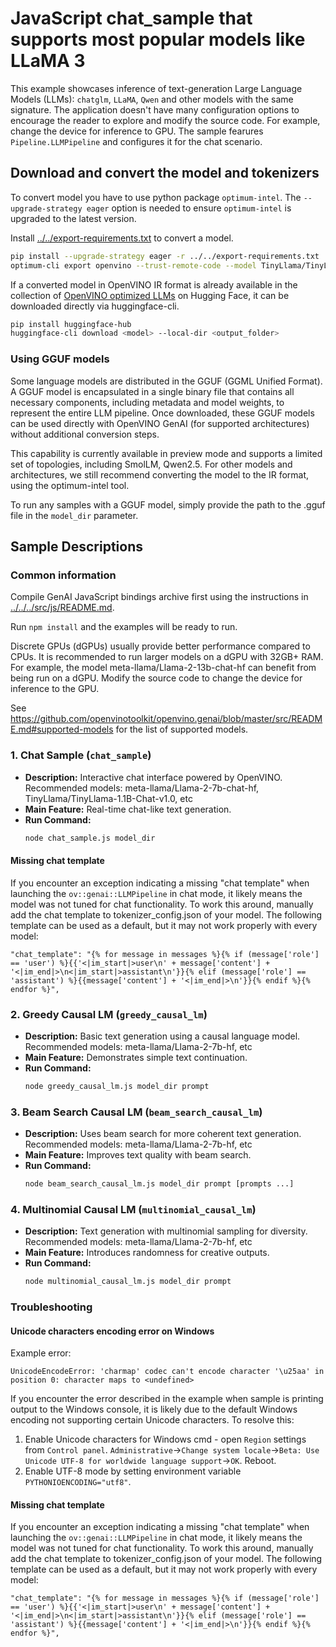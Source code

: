 # JavaScript chat_sample that supports most popular models like LLaMA 3

This example showcases inference of text-generation Large Language Models (LLMs): `chatglm`, `LLaMA`, `Qwen` and other models with the same signature. The application doesn't have many configuration options to encourage the reader to explore and modify the source code. For example, change the device for inference to GPU. The sample fearures `Pipeline.LLMPipeline` and configures it for the chat scenario.

## Download and convert the model and tokenizers

To convert model you have to use python package `optimum-intel`.
The `--upgrade-strategy eager` option is needed to ensure `optimum-intel` is upgraded to the latest version.

Install [../../export-requirements.txt](../../export-requirements.txt) to convert a model.

```sh
pip install --upgrade-strategy eager -r ../../export-requirements.txt
optimum-cli export openvino --trust-remote-code --model TinyLlama/TinyLlama-1.1B-Chat-v1.0 TinyLlama-1.1B-Chat-v1.0
```
If a converted model in OpenVINO IR format is already available in the collection of [OpenVINO optimized LLMs](https://huggingface.co/collections/OpenVINO/llm-6687aaa2abca3bbcec71a9bd) on Hugging Face, it can be downloaded directly via huggingface-cli.
```sh
pip install huggingface-hub
huggingface-cli download <model> --local-dir <output_folder>
```

### Using GGUF models

Some language models are distributed in the GGUF (GGML Unified Format). A GGUF model is encapsulated in a single binary file that contains 
all necessary components, including metadata and model weights, to represent the entire LLM pipeline. Once downloaded, these GGUF models 
can be used directly with OpenVINO GenAI (for supported architectures) without additional conversion steps.

This capability is currently available in preview mode and supports a limited set of topologies, including SmolLM, Qwen2.5. For other models 
and architectures, we still recommend converting the model to the IR format, using the optimum-intel tool.

To run any samples with a GGUF model, simply provide the path to the .gguf file in the `model_dir` parameter.

## Sample Descriptions
### Common information

Compile GenAI JavaScript bindings archive first using the instructions in [../../../src/js/README.md](../../../src/js/README.md#build-bindings).

Run `npm install` and the examples will be ready to run.

Discrete GPUs (dGPUs) usually provide better performance compared to CPUs. It is recommended to run larger models on a dGPU with 32GB+ RAM. For example, the model meta-llama/Llama-2-13b-chat-hf can benefit from being run on a dGPU. Modify the source code to change the device for inference to the GPU.

See https://github.com/openvinotoolkit/openvino.genai/blob/master/src/README.md#supported-models for the list of supported models.

### 1. Chat Sample (`chat_sample`)
- **Description:**
Interactive chat interface powered by OpenVINO.
Recommended models: meta-llama/Llama-2-7b-chat-hf, TinyLlama/TinyLlama-1.1B-Chat-v1.0, etc
- **Main Feature:** Real-time chat-like text generation.
- **Run Command:**
  ```bash
  node chat_sample.js model_dir
  ```
#### Missing chat template
If you encounter an exception indicating a missing "chat template" when launching the `ov::genai::LLMPipeline` in chat mode, it likely means the model was not tuned for chat functionality. To work this around, manually add the chat template to tokenizer_config.json of your model.
The following template can be used as a default, but it may not work properly with every model:
```
"chat_template": "{% for message in messages %}{% if (message['role'] == 'user') %}{{'<|im_start|>user\n' + message['content'] + '<|im_end|>\n<|im_start|>assistant\n'}}{% elif (message['role'] == 'assistant') %}{{message['content'] + '<|im_end|>\n'}}{% endif %}{% endfor %}",
```

### 2. Greedy Causal LM (`greedy_causal_lm`)
- **Description:**
Basic text generation using a causal language model.
Recommended models: meta-llama/Llama-2-7b-hf, etc
- **Main Feature:** Demonstrates simple text continuation.
- **Run Command:**
  ```bash
  node greedy_causal_lm.js model_dir prompt
  ```

### 3. Beam Search Causal LM (`beam_search_causal_lm`)
- **Description:**
Uses beam search for more coherent text generation.
Recommended models: meta-llama/Llama-2-7b-hf, etc
- **Main Feature:** Improves text quality with beam search.
- **Run Command:**
  ```bash
  node beam_search_causal_lm.js model_dir prompt [prompts ...]
  ```

### 4. Multinomial Causal LM (`multinomial_causal_lm`)
- **Description:** Text generation with multinomial sampling for diversity.
Recommended models: meta-llama/Llama-2-7b-hf, etc
- **Main Feature:** Introduces randomness for creative outputs.
- **Run Command:**
  ```bash
  node multinomial_causal_lm.js model_dir prompt
  ```

### Troubleshooting

#### Unicode characters encoding error on Windows

Example error:
```
UnicodeEncodeError: 'charmap' codec can't encode character '\u25aa' in position 0: character maps to <undefined>
```

If you encounter the error described in the example when sample is printing output to the Windows console, it is likely due to the default Windows encoding not supporting certain Unicode characters. To resolve this:
1. Enable Unicode characters for Windows cmd - open `Region` settings from `Control panel`. `Administrative`->`Change system locale`->`Beta: Use Unicode UTF-8 for worldwide language support`->`OK`. Reboot.
2. Enable UTF-8 mode by setting environment variable `PYTHONIOENCODING="utf8"`.

#### Missing chat template

If you encounter an exception indicating a missing "chat template" when launching the `ov::genai::LLMPipeline` in chat mode, it likely means the model was not tuned for chat functionality. To work this around, manually add the chat template to tokenizer_config.json of your model.
The following template can be used as a default, but it may not work properly with every model:
```
"chat_template": "{% for message in messages %}{% if (message['role'] == 'user') %}{{'<|im_start|>user\n' + message['content'] + '<|im_end|>\n<|im_start|>assistant\n'}}{% elif (message['role'] == 'assistant') %}{{message['content'] + '<|im_end|>\n'}}{% endif %}{% endfor %}",
```
